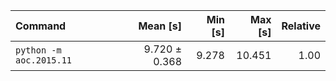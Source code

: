 | Command | Mean [s] | Min [s] | Max [s] | Relative |
|:---|---:|---:|---:|---:|
| `python -m aoc.2015.11` | 9.720 ± 0.368 | 9.278 | 10.451 | 1.00 |
